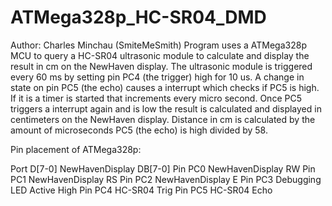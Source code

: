 # ATMega328p_HC-SR04_DMD
Author: Charles Minchau (SmiteMeSmith)
Program uses a ATMega328p MCU to query a HC-SR04 ultrasonic module to calculate and display the result in cm on the
NewHaven display. The ultrasonic module is triggered every 60 ms by setting pin PC4 (the trigger) high for 10 us. A
change in state on pin PC5 (the echo) causes a interrupt which checks if PC5 is high. If it is a timer is started
that increments every micro second. Once PC5 triggers a interrupt again and is low the result is calculated and
displayed in centimeters on the NewHaven display. Distance in cm is calculated by the amount of microseconds PC5 (the
echo) is high divided by 58.
 
 
 Pin placement of ATMega328p:
 
  Port D[7-0]		NewHavenDisplay DB[7-0]
  Pin PC0				NewHavenDisplay RW
  Pin PC1				NewHavenDisplay RS
  Pin PC2				NewHavenDisplay E
  Pin PC3				Debugging LED Active High
  Pin PC4				HC-SR04 Trig
  Pin PC5				HC-SR04 Echo

